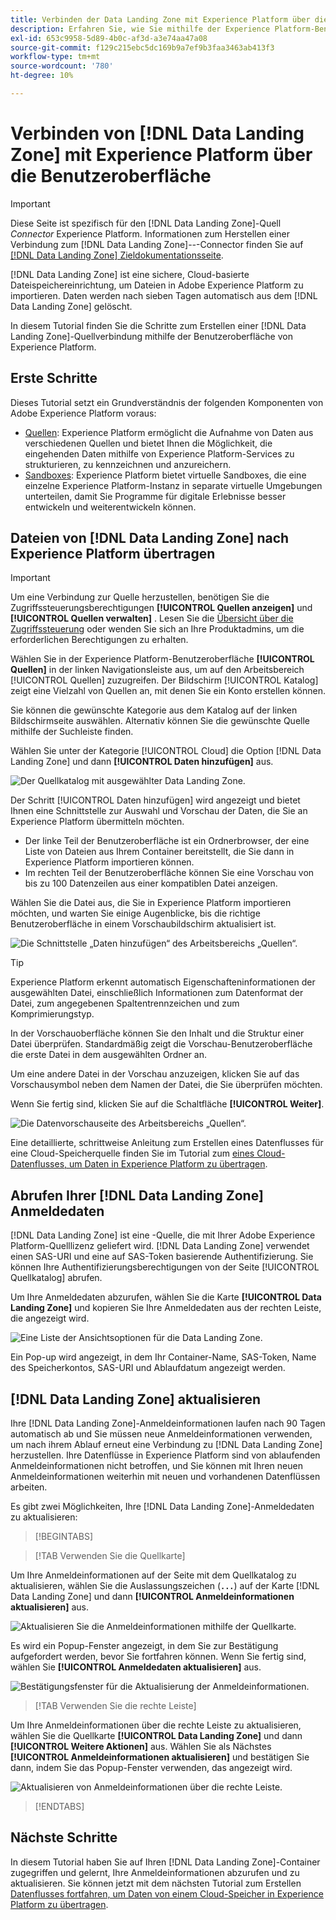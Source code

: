 ```yaml
---
title: Verbinden der Data Landing Zone mit Experience Platform über die Benutzeroberfläche
description: Erfahren Sie, wie Sie mithilfe der Experience Platform-Benutzeroberfläche einen Quell-Connector für die Data Landing Zone erstellen.
exl-id: 653c9958-5d89-4b0c-af3d-a3e74aa47a08
source-git-commit: f129c215ebc5dc169b9a7ef9b3faa3463ab413f3
workflow-type: tm+mt
source-wordcount: '780'
ht-degree: 10%

---
```


# Verbinden von [!DNL Data Landing Zone] mit Experience Platform über die Benutzeroberfläche

>[!IMPORTANT]
>
>Diese Seite ist spezifisch für den [!DNL Data Landing Zone]-Quell *Connector* Experience Platform. Informationen zum Herstellen einer Verbindung zum [!DNL Data Landing Zone]-*-*-Connector finden Sie auf [[!DNL Data Landing Zone] Zieldokumentationsseite](/help/destinations/catalog/cloud-storage/data-landing-zone.md).

[!DNL Data Landing Zone] ist eine sichere, Cloud-basierte Dateispeichereinrichtung, um Dateien in Adobe Experience Platform zu importieren. Daten werden nach sieben Tagen automatisch aus dem [!DNL Data Landing Zone] gelöscht.

In diesem Tutorial finden Sie die Schritte zum Erstellen einer [!DNL Data Landing Zone]-Quellverbindung mithilfe der Benutzeroberfläche von Experience Platform.

## Erste Schritte

Dieses Tutorial setzt ein Grundverständnis der folgenden Komponenten von Adobe Experience Platform voraus:

* [Quellen](../../../../home.md): Experience Platform ermöglicht die Aufnahme von Daten aus verschiedenen Quellen und bietet Ihnen die Möglichkeit, die eingehenden Daten mithilfe von Experience Platform-Services zu strukturieren, zu kennzeichnen und anzureichern.
* [Sandboxes](../../../../../sandboxes/home.md): Experience Platform bietet virtuelle Sandboxes, die eine einzelne Experience Platform-Instanz in separate virtuelle Umgebungen unterteilen, damit Sie Programme für digitale Erlebnisse besser entwickeln und weiterentwickeln können.

## Dateien von [!DNL Data Landing Zone] nach Experience Platform übertragen

>[!IMPORTANT]
>
> Um eine Verbindung zur Quelle herzustellen, benötigen Sie die Zugriffssteuerungsberechtigungen **[!UICONTROL Quellen anzeigen]** und **[!UICONTROL Quellen verwalten]** . Lesen Sie die [Übersicht über die Zugriffssteuerung](../../../../../access-control/home.md) oder wenden Sie sich an Ihre Produktadmins, um die erforderlichen Berechtigungen zu erhalten.

Wählen Sie in der Experience Platform-Benutzeroberfläche **[!UICONTROL Quellen]** in der linken Navigationsleiste aus, um auf den Arbeitsbereich [!UICONTROL Quellen] zuzugreifen. Der Bildschirm [!UICONTROL Katalog] zeigt eine Vielzahl von Quellen an, mit denen Sie ein Konto erstellen können.

Sie können die gewünschte Kategorie aus dem Katalog auf der linken Bildschirmseite auswählen. Alternativ können Sie die gewünschte Quelle mithilfe der Suchleiste finden.

Wählen Sie unter der Kategorie [!UICONTROL Cloud] die Option [!DNL Data Landing Zone] und dann **[!UICONTROL Daten hinzufügen]** aus.

![Der Quellkatalog mit ausgewählter Data Landing Zone.](../../../../images/tutorials/create/dlz/catalog.png)

Der Schritt [!UICONTROL Daten hinzufügen] wird angezeigt und bietet Ihnen eine Schnittstelle zur Auswahl und Vorschau der Daten, die Sie an Experience Platform übermitteln möchten.

* Der linke Teil der Benutzeroberfläche ist ein Ordnerbrowser, der eine Liste von Dateien aus Ihrem Container bereitstellt, die Sie dann in Experience Platform importieren können.
* Im rechten Teil der Benutzeroberfläche können Sie eine Vorschau von bis zu 100 Datenzeilen aus einer kompatiblen Datei anzeigen.

Wählen Sie die Datei aus, die Sie in Experience Platform importieren möchten, und warten Sie einige Augenblicke, bis die richtige Benutzeroberfläche in einem Vorschaubildschirm aktualisiert ist.

![Die Schnittstelle „Daten hinzufügen“ des Arbeitsbereichs „Quellen“.](../../../../images/tutorials/create/dlz/add-data.png)

>[!TIP]
>
>Experience Platform erkennt automatisch Eigenschafteninformationen der ausgewählten Datei, einschließlich Informationen zum Datenformat der Datei, zum angegebenen Spaltentrennzeichen und zum Komprimierungstyp.

In der Vorschauoberfläche können Sie den Inhalt und die Struktur einer Datei überprüfen. Standardmäßig zeigt die Vorschau-Benutzeroberfläche die erste Datei in dem ausgewählten Ordner an.

Um eine andere Datei in der Vorschau anzuzeigen, klicken Sie auf das Vorschausymbol neben dem Namen der Datei, die Sie überprüfen möchten.

Wenn Sie fertig sind, klicken Sie auf die Schaltfläche **[!UICONTROL Weiter]**.

![Die Datenvorschauseite des Arbeitsbereichs „Quellen“.](../../../../images/tutorials/create/dlz/file-detection.png)

Eine detaillierte, schrittweise Anleitung zum Erstellen eines Datenflusses für eine Cloud-Speicherquelle finden Sie im Tutorial zum [ eines Cloud-Datenflusses, um Daten in Experience Platform zu übertragen](../../dataflow/batch/cloud-storage.md).

## Abrufen Ihrer [!DNL Data Landing Zone] Anmeldedaten

[!DNL Data Landing Zone] ist eine -Quelle, die mit Ihrer Adobe Experience Platform-Quelllizenz geliefert wird. [!DNL Data Landing Zone] verwendet einen SAS-URI und eine auf SAS-Token basierende Authentifizierung. Sie können Ihre Authentifizierungsberechtigungen von der Seite [!UICONTROL Quellkatalog] abrufen.

Um Ihre Anmeldedaten abzurufen, wählen Sie die Karte **[!UICONTROL Data Landing Zone]** und kopieren Sie Ihre Anmeldedaten aus der rechten Leiste, die angezeigt wird.

![Eine Liste der Ansichtsoptionen für die Data Landing Zone.](../../../../images/tutorials/create/dlz/view-credentials.png)

Ein Pop-up wird angezeigt, in dem Ihr Container-Name, SAS-Token, Name des Speicherkontos, SAS-URI und Ablaufdatum angezeigt werden.

## [!DNL Data Landing Zone] aktualisieren

Ihre [!DNL Data Landing Zone]-Anmeldeinformationen laufen nach 90 Tagen automatisch ab und Sie müssen neue Anmeldeinformationen verwenden, um nach ihrem Ablauf erneut eine Verbindung zu [!DNL Data Landing Zone] herzustellen. Ihre Datenflüsse in Experience Platform sind von ablaufenden Anmeldeinformationen nicht betroffen, und Sie können mit Ihren neuen Anmeldeinformationen weiterhin mit neuen und vorhandenen Datenflüssen arbeiten.

Es gibt zwei Möglichkeiten, Ihre [!DNL Data Landing Zone]-Anmeldedaten zu aktualisieren:

>[!BEGINTABS]

>[!TAB Verwenden Sie die Quellkarte]

Um Ihre Anmeldeinformationen auf der Seite mit dem Quellkatalog zu aktualisieren, wählen Sie die Auslassungszeichen (**`...`**) auf der Karte [!DNL Data Landing Zone] und dann **[!UICONTROL Anmeldeinformationen aktualisieren]** aus.

![Aktualisieren Sie die Anmeldeinformationen mithilfe der Quellkarte.](../../../../images/tutorials/create/dlz/refresh-with-card.png)

Es wird ein Popup-Fenster angezeigt, in dem Sie zur Bestätigung aufgefordert werden, bevor Sie fortfahren können. Wenn Sie fertig sind, wählen Sie **[!UICONTROL Anmeldedaten aktualisieren]** aus.

![Bestätigungsfenster für die Aktualisierung der Anmeldeinformationen.](../../../../images/tutorials/create/dlz/confirm.png)

>[!TAB Verwenden Sie die rechte Leiste]

Um Ihre Anmeldeinformationen über die rechte Leiste zu aktualisieren, wählen Sie die Quellkarte **[!UICONTROL Data Landing Zone]** und dann **[!UICONTROL Weitere Aktionen]** aus. Wählen Sie als Nächstes **[!UICONTROL Anmeldeinformationen aktualisieren]** und bestätigen Sie dann, indem Sie das Popup-Fenster verwenden, das angezeigt wird.

![Aktualisieren von Anmeldeinformationen über die rechte Leiste.](../../../../images/tutorials/create/dlz/refresh-with-right-rail.png)

>[!ENDTABS]

## Nächste Schritte

In diesem Tutorial haben Sie auf Ihren [!DNL Data Landing Zone]-Container zugegriffen und gelernt, Ihre Anmeldeinformationen abzurufen und zu aktualisieren. Sie können jetzt mit dem nächsten Tutorial zum Erstellen [ Datenflusses fortfahren, um Daten von einem Cloud-Speicher in Experience Platform zu übertragen](../../dataflow/batch/cloud-storage.md).
